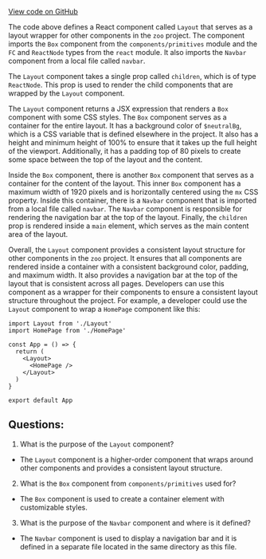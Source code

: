 [View code on GitHub](zoo-labs/zoo/blob/master/app/components/Layout.tsx)

The code above defines a React component called `Layout` that serves as a layout wrapper for other components in the `zoo` project. The component imports the `Box` component from the `components/primitives` module and the `FC` and `ReactNode` types from the `react` module. It also imports the `Navbar` component from a local file called `navbar`.

The `Layout` component takes a single prop called `children`, which is of type `ReactNode`. This prop is used to render the child components that are wrapped by the `Layout` component.

The `Layout` component returns a JSX expression that renders a `Box` component with some CSS styles. The `Box` component serves as a container for the entire layout. It has a background color of `$neutralBg`, which is a CSS variable that is defined elsewhere in the project. It also has a height and minimum height of 100% to ensure that it takes up the full height of the viewport. Additionally, it has a padding top of 80 pixels to create some space between the top of the layout and the content.

Inside the `Box` component, there is another `Box` component that serves as a container for the content of the layout. This inner `Box` component has a maximum width of 1920 pixels and is horizontally centered using the `mx` CSS property. Inside this container, there is a `Navbar` component that is imported from a local file called `navbar`. The `Navbar` component is responsible for rendering the navigation bar at the top of the layout. Finally, the `children` prop is rendered inside a `main` element, which serves as the main content area of the layout.

Overall, the `Layout` component provides a consistent layout structure for other components in the `zoo` project. It ensures that all components are rendered inside a container with a consistent background color, padding, and maximum width. It also provides a navigation bar at the top of the layout that is consistent across all pages. Developers can use this component as a wrapper for their components to ensure a consistent layout structure throughout the project. For example, a developer could use the `Layout` component to wrap a `HomePage` component like this:

```
import Layout from './Layout'
import HomePage from './HomePage'

const App = () => {
  return (
    <Layout>
      <HomePage />
    </Layout>
  )
}

export default App
```
## Questions: 
 1. What is the purpose of the `Layout` component?
- The `Layout` component is a higher-order component that wraps around other components and provides a consistent layout structure.

2. What is the `Box` component from `components/primitives` used for?
- The `Box` component is used to create a container element with customizable styles.

3. What is the purpose of the `Navbar` component and where is it defined?
- The `Navbar` component is used to display a navigation bar and it is defined in a separate file located in the same directory as this file.